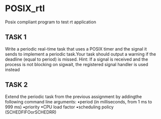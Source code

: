 # POSIX_rtl
Posix compliant program to test rt application

## TASK 1
Write a periodic real-time task that uses a POSIX timer and the signal it sends to implement a periodic task.Your task should output a warning if the deadline (equal to period) is missed.  Hint:  If a signal is received and the process is not blocking on sigwait, the registered signal handler is used instead

## TASK 2

Extend the periodic task from the previous assignment by addingthe following command line arguments:
•period (in milliseconds, from 1 ms to 999 ms)
•priority
•CPU load factor
•scheduling policy (SCHEDFIFOorSCHEDRR)
